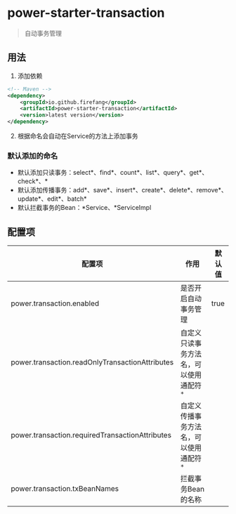 # power-starter-transaction

> 自动事务管理

## 用法

1. 添加依赖
```xml
<!-- Maven -->
<dependency>
    <groupId>io.github.firefang</groupId>
    <artifactId>power-starter-transaction</artifactId>
    <version>latest version</version>
</dependency>
```
2. 根据命名会自动在Service的方法上添加事务

### 默认添加的命名

- 默认添加只读事务：select*、find*、count*、list*、query*、get*、check*、*
- 默认添加传播事务：add*、save*、insert*、create*、delete*、remove*、update*、edit*、batch*
- 默认拦截事务的Bean：*Service、*ServiceImpl

## 配置项

|配置项|作用|默认值|
|-|-|-|
|power.transaction.enabled|是否开启自动事务管理|true|
|power.transaction.readOnlyTransactionAttributes|自定义只读事务方法名，可以使用通配符`*`||
|power.transaction.requiredTransactionAttributes|自定义传播事务方法名，可以使用通配符`*`||
|power.transaction.txBeanNames|拦截事务Bean的名称||
